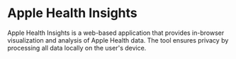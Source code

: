 # Apple Health Insights

Apple Health Insights is a web-based application that provides in-browser visualization and analysis of Apple Health data. The tool ensures privacy by processing all data locally on the user's device.

